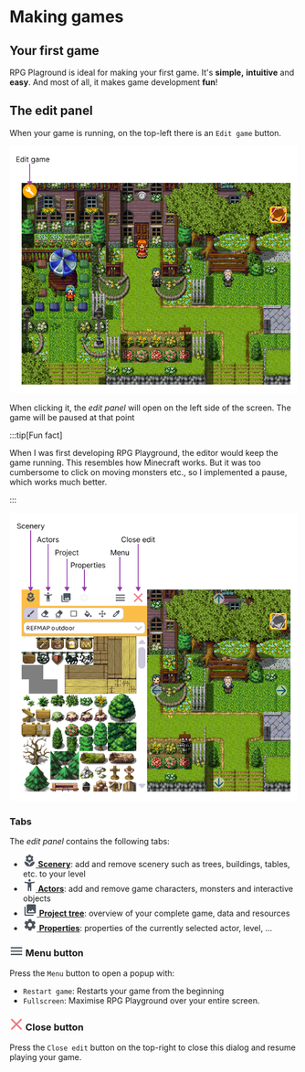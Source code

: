 # Making games

## Your first game

RPG Plaground is ideal for making your first game. It's **simple,** **intuitive** and **easy**. And most of all, it makes game development **fun**!


## The edit panel

When your game is running, on the top-left there is an `Edit game` button. 

![](img/ingame.png)

When clicking it, the *edit panel* will open on the left side of the screen. The game will be paused at that point

:::tip[Fun fact]

When I was first developing RPG Playground, the editor would keep the game running. This resembles how Minecraft works. But it was too cumbersome to click on moving monsters etc., so I implemented a pause, which works much better.

:::


![](img/editpanel.png)

### Tabs

The *edit panel* contains the following tabs:

-   [![](img/scenery_tab.png) **Scenery**](scenery): add and remove scenery such as trees, buildings, tables, etc. to your level
-   [![](img/actors_tab.png) **Actors**](actors): add and remove game characters, monsters and interactive objects
-   [![](img/project_tab.png) **Project tree**](project-tree): overview of your complete game, data and resources
-   [![](img/properties_tab.png) **Properties**](properties): properties of the currently selected actor, level, ...

### ![](img/menu_button.png) Menu button

Press the `Menu` button to open a popup with:

- `Restart game`: Restarts your game from the beginning
- `Fullscreen`: Maximise RPG Playground over your entire screen.


### ![](img/close_button.png) Close button

Press the `Close edit` button on the top-right to close this dialog and resume playing your game.